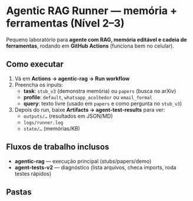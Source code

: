 # Agentic RAG Runner — memória + ferramentas (Nível 2–3)

Pequeno laboratório para **agente com RAG, memória editável e cadeia de ferramentas**, rodando em **GitHub Actions** (funciona bem no celular).

## Como executar

1. Vá em **Actions → agentic-rag → Run workflow**  
2. Preencha os inputs:
   - **task**: `stub_v3` (demonstra memória) ou `papers` (busca no arXiv)
   - **profile**: `default`, `whatsapp_acolhedor` ou `email_formal`
   - **query**: texto livre (usado em `papers` e como pergunta no `stub_v3`)
3. Depois do run, baixe **Artifacts → agent-test-results** para ver:
   - `outputs/…` (resultados em JSON/MD)
   - `logs/runner.log`
   - `state/…` (memórias/KB)

## Fluxos de trabalho inclusos

- **agentic-rag** — execução principal (stubs/papers/demo)  
- **agent-tests-v2** — diagnóstico (lista arquivos, checa imports, roda testes rápidos)

## Pastas